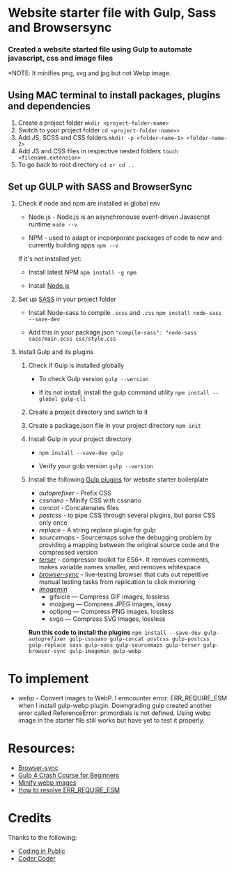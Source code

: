 # Website starter file with Gulp, Sass and Browsersync

### Created a website started file using Gulp to automate javascript, css and image files

\*NOTE: It minifies png, svg and jpg but not Webp image.

## Using MAC terminal to install packages, plugins and dependencies

1. Create a project folder
   `mkdir <project-folder-name>`
2. Switch to your project folder
   `cd <project-folder-name>>`
3. Add JS, SCSS and CSS folders
   `mkdir -p <folder-name-1> <folder-name-2>`
4. Add JS and CSS files in respective nested folders
   `touch <filename.extension>`
5. To go back to root directory
   `cd or cd ..`

## Set up GULP with SASS and BrowserSync

1. Check if node and npm are installed in global env

   - Node.js - Node.js is an asynchronouse event-driven Javascript runtime
     `node --v`

   - NPM - used to adapt or incporporate packages of code to new and currently building apps
     `npm --v`

   If it's not installed yet:

   - Install latest NPM
     `npm install -g npm`

   - Install [Node.js](https://nodejs.org/en/download)

2. Set up [SASS](https://sass-lang.com/) in your project folder

   - Install Node-sass to compile `.scss` and `.css`
     `npm install node-sass --save-dev`

   - Add this in your package.json
     `"compile-sass": "node-sass sass/main.scss css/style.css`

3. Install Gulp and its plugins

   1. Check if Gulp is installed globally

      - To check Gulp version
        `gulp --version`

      - If its not install, install the gulp command utility
        `npm install --global gulp-cli`

   2. Create a project directory and switch to it

   3. Create a package.json file in your project directory
      `npm init`

   4. Install Gulp in your project directory

      - `npm install --save-dev gulp`

      - Verify your gulp version
        `gulp --version`

   5. Install the following [Gulp plugins](https://gulpjs.com/plugins) for website starter boilerplate

      - _autoprefixer_ - Prefix CSS
      - _cssnano_ - Minify CSS with cssnano
      - _concat_ - Concatenates files
      - _postcss_ - to pipe CSS through several plugins, but parse CSS only once
      - _replace_ - A string replace plugin for gulp
      - _sourcemaps_ - Sourcemaps solve the debugging problem by providing a mapping between the original source code and the compressed version
      - [_terser_](https://terser.org/) - compressor toolkit for ES6+. It removes comments, makes variable names smaller, and removes whitespace
      - [_browser-sync_](https://browsersync.io/) - live-testing browser that cuts out repetitive manual testing tasks from replication to click mirroring
      - [_imagemin_](https://www.npmjs.com/package/gulp-imagemin)
        - gifsicle — Compress GIF images, lossless
        - mozjpeg — Compress JPEG images, lossy
        - optipng — Compress PNG images, lossless
        - svgo — Compress SVG images, lossless

      **Run this code to install the plugins**
      `npm install --save-dev gulp-autoprefixer gulp-cssnano gulp-concat postcss gulp-postcss gulp-replace sass gulp-sass gulp-sourcemaps gulp-terser gulp-browser-sync gulp-imagemin gulp-webp`

# To implement

- _webp_ - Convert images to WebP. I enncounter error: ERR_REQUIRE_ESM when I install gulp-webp plugin. Downgrading gulp created another error called ReferenceError: primordials is not defined. Using webp image in the starter file still works but have yet to test it properly.

# Resources:

- [Browser-sync](https://youtu.be/q0E1hbcj-NI)
- [Gulp 4 Crash Course for Beginners](https://youtu.be/-lG0kDeuSJk)
- [Minify webp images](https://www.youtube.com/watch?v=ubHwScDfRQA&t=958s)
- [How to resolve ERR_REQUIRE_ESM](https://stackoverflow.com/questions/69862766/getting-error-err-require-esm-while-running-gulp-command)

# Credits

Thanks to the following:

- [Coding in Public](https://www.youtube.com/@CodinginPublic)
- [Coder Coder](https://www.youtube.com/@TheCoderCoder)
